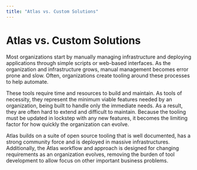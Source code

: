 ```yaml
---
title: "Atlas vs. Custom Solutions"
---
```


# Atlas vs. Custom Solutions

Most organizations start by manually managing infrastructure and deploying
applications through simple scripts or web-based interfaces. As the organization
and infrastructure grows, manual management becomes error prone and
slow. Often, organizations create tooling around these processes
to help automate.

These tools require time and resources to build and maintain. As tools
of necessity, they represent the minimum viable features needed by an
organization, being built to handle only the immediate needs. As a result,
they are often hard to extend and difficult to maintain. Because the
tooling must be updated in lockstep with any new features,
it becomes the limiting factor for how quickly the organization can evolve.

Atlas builds on a suite of open source tooling that is well documented,
has a strong community force and is deployed in massive infrastructures.
Additionally, the Atlas workflow and approach is designed for changing
requirements as an organization evolves, removing the burden of
tool development to allow focus on other important business problems.
